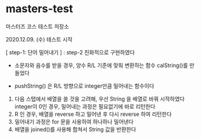 # masters-test
마스터즈 코스 테스트 저장소

2020.12.09. (수)  테스트 시작



[ step-1: 단어 밀어내기 ]
: step-2 친화적으로 구현하였다

- 소문자와 음수를 받을 경우, 양수 R/L 기준에 맞춰 변환하는 함수 calString()를 만들었다

- pushString() 은 R/L 방향으로 integer만큼 밀어내는 함수이다

1. 다음 스텝에서 배열을 쓸 것을 고려해, 우선 String 을 배열로 바꿔 시작하였다 integer이 0인 경우, 밀어내는 과정은 필요없기에 바로 리턴한다
2. R 인 경우, 배열을 reverse 하고 밀어낸 후 다시 reverse 하여 리턴한다
3. 밀어내기 과정은 for 문을 사용하여 하나하나 밀어낸다
4. 배열을 joined()를 사용해 합쳐서 String 값을 반환한다

